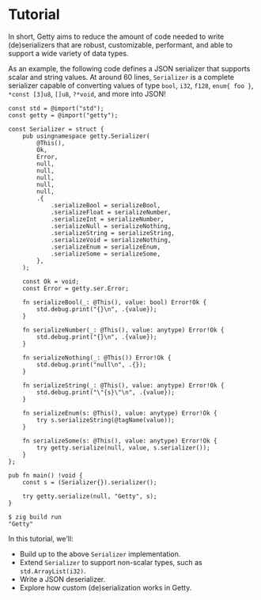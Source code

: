# Tutorial

In short, Getty aims to reduce the amount of code needed to write
(de)serializers that are robust, customizable, performant, and able to support
a wide variety of data types.

As an example, the following code defines a JSON serializer that supports
scalar and string values. At around 60 lines, `Serializer` is a complete
serializer capable of converting values of type `bool`, `i32`, `f128`, `enum{
foo }`, `*const [3]u8`, `[]u8`, `?*void`, and more into JSON!

```zig title="Zig code"
const std = @import("std");
const getty = @import("getty");

const Serializer = struct {
    pub usingnamespace getty.Serializer(
        @This(),
        Ok,
        Error,
        null,
        null,
        null,
        null,
        null,
        .{
            .serializeBool = serializeBool,
            .serializeFloat = serializeNumber,
            .serializeInt = serializeNumber,
            .serializeNull = serializeNothing,
            .serializeString = serializeString,
            .serializeVoid = serializeNothing,
            .serializeEnum = serializeEnum,
            .serializeSome = serializeSome,
        },
    );

    const Ok = void;
    const Error = getty.ser.Error;

    fn serializeBool(_: @This(), value: bool) Error!Ok {
        std.debug.print("{}\n", .{value});
    }

    fn serializeNumber(_: @This(), value: anytype) Error!Ok {
        std.debug.print("{}\n", .{value});
    }

    fn serializeNothing(_: @This()) Error!Ok {
        std.debug.print("null\n", .{});
    }

    fn serializeString(_: @This(), value: anytype) Error!Ok {
        std.debug.print("\"{s}\"\n", .{value});
    }

    fn serializeEnum(s: @This(), value: anytype) Error!Ok {
        try s.serializeString(@tagName(value));
    }

    fn serializeSome(s: @This(), value: anytype) Error!Ok {
        try getty.serialize(null, value, s.serializer());
    }
};

pub fn main() !void {
    const s = (Serializer{}).serializer();

    try getty.serialize(null, "Getty", s);
}
```

```console title="Shell session"
$ zig build run
"Getty"
```

In this tutorial, we'll:

- Build up to the above `Serializer` implementation.
- Extend `Serializer` to support non-scalar types, such as `std.ArrayList(i32)`.
- Write a JSON deserializer.
- Explore how custom (de)serialization works in Getty.
